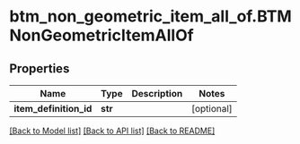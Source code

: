 # btm_non_geometric_item_all_of.BTMNonGeometricItemAllOf

## Properties
Name | Type | Description | Notes
------------ | ------------- | ------------- | -------------
**item_definition_id** | **str** |  | [optional] 

[[Back to Model list]](../README.md#documentation-for-models) [[Back to API list]](../README.md#documentation-for-api-endpoints) [[Back to README]](../README.md)


